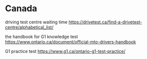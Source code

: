 # Canada

driving test centre waiting time https://drivetest.ca/find-a-drivetest-centre/alphabetical_list/

the handbook for G1 knowledge test https://www.ontario.ca/document/official-mto-drivers-handbook

G1 practice test https://www.g1.ca/ontario-g1-test-practice/
